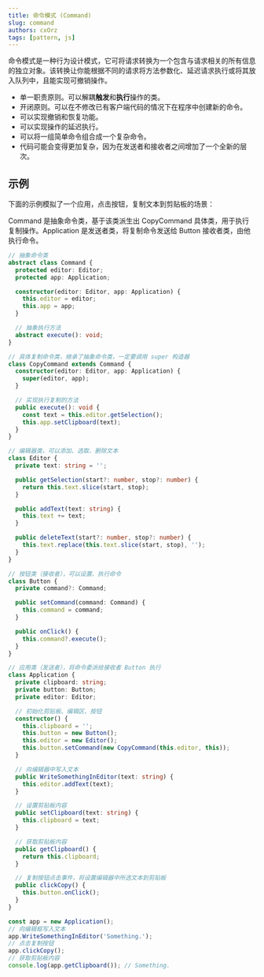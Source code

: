 ```yaml
---
title: 命令模式 (Command)
slug: command
authors: cxOrz
tags: [pattern, js]
---
```



命令模式是一种行为设计模式，它可将请求转换为一个包含与请求相关的所有信息的独立对象。该转换让你能根据不同的请求将方法参数化、延迟请求执行或将其放入队列中，且能实现可撤销操作。

- 单一职责原则。可以解耦**触发**和**执行**操作的类。
- 开闭原则。可以在不修改已有客户端代码的情况下在程序中创建新的命令。
- 可以实现撤销和恢复功能。
- 可以实现操作的延迟执行。
- 可以将一组简单命令组合成一个复杂命令。
- 代码可能会变得更加复杂，因为在发送者和接收者之间增加了一个全新的层次。

## 示例

下面的示例模拟了一个应用，点击按钮，复制文本到剪贴板的场景：

Command 是抽象命令类，基于该类派生出 CopyCommand 具体类，用于执行复制操作。Application 是发送者类，将复制命令发送给 Button 接收者类，由他执行命令。

```ts
// 抽象命令类
abstract class Command {
  protected editor: Editor;
  protected app: Application;

  constructor(editor: Editor, app: Application) {
    this.editor = editor;
    this.app = app;
  }

  // 抽象执行方法
  abstract execute(): void;
}

// 具体复制命令类，继承了抽象命令类，一定要调用 super 构造器
class CopyCommand extends Command {
  constructor(editor: Editor, app: Application) {
    super(editor, app);
  }

  // 实现执行复制的方法
  public execute(): void {
    const text = this.editor.getSelection();
    this.app.setClipboard(text);
  }
}

// 编辑器类，可以添加、选取、删除文本
class Editor {
  private text: string = '';

  public getSelection(start?: number, stop?: number) {
    return this.text.slice(start, stop);
  }

  public addText(text: string) {
    this.text += text;
  }

  public deleteText(start?: number, stop?: number) {
    this.text.replace(this.text.slice(start, stop), '');
  }
}

// 按钮类（接收者），可以设置、执行命令
class Button {
  private command?: Command;

  public setCommand(command: Command) {
    this.command = command;
  }

  public onClick() {
    this.command?.execute();
  }
}

// 应用类（发送者），将命令委派给接收者 Button 执行
class Application {
  private clipboard: string;
  private button: Button;
  private editor: Editor;

  // 初始化剪贴板、编辑区、按钮
  constructor() {
    this.clipboard = '';
    this.button = new Button();
    this.editor = new Editor();
    this.button.setCommand(new CopyCommand(this.editor, this));
  }

  // 向编辑器中写入文本
  public WriteSomethingInEditor(text: string) {
    this.editor.addText(text);
  }

  // 设置剪贴板内容
  public setClipboard(text: string) {
    this.clipboard = text;
  }

  // 获取剪贴板内容
  public getClipboard() {
    return this.clipboard;
  }

  // 复制按钮点击事件，将设置编辑器中所选文本到剪贴板
  public clickCopy() {
    this.button.onClick();
  }
}

const app = new Application();
// 向编辑框写入文本
app.WriteSomethingInEditor('Something.');
// 点击复制按钮
app.clickCopy();
// 获取剪贴板内容
console.log(app.getClipboard()); // Something.
```